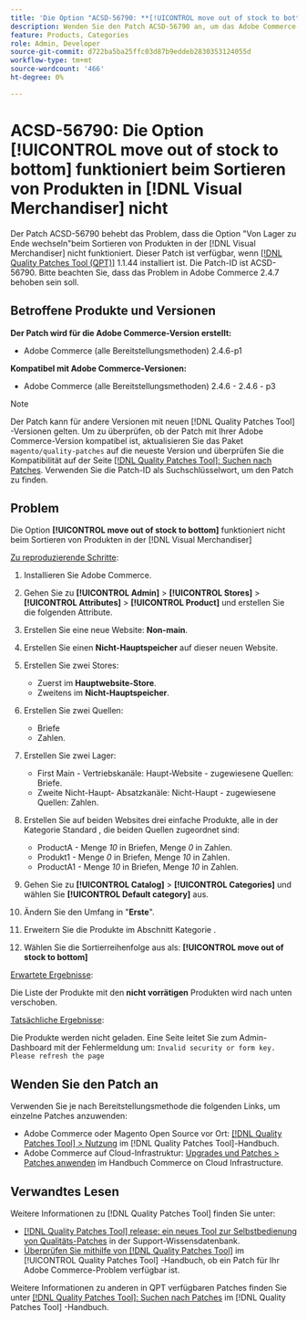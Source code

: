 ```yaml
---
title: 'Die Option "ACSD-56790: **[!UICONTROL move out of stock to bottom]*** funktioniert nicht beim Sortieren von Produkten in der  [!DNL Visual Merchandiser]"'
description: Wenden Sie den Patch ACSD-56790 an, um das Adobe Commerce-Problem zu beheben, bei dem die Option "Von Lager zu Ende wechseln"beim Sortieren von Produkten im Visual Merchandiser nicht funktioniert.
feature: Products, Categories
role: Admin, Developer
source-git-commit: d722ba5ba25ffc03d87b9eddeb2830353124055d
workflow-type: tm+mt
source-wordcount: '466'
ht-degree: 0%

---
```


# ACSD-56790: Die Option **[!UICONTROL move out of stock to bottom]** funktioniert beim Sortieren von Produkten in [!DNL Visual Merchandiser] nicht

Der Patch ACSD-56790 behebt das Problem, dass die Option &quot;Von Lager zu Ende wechseln&quot;beim Sortieren von Produkten in der [!DNL Visual Merchandiser] nicht funktioniert. Dieser Patch ist verfügbar, wenn [[!DNL Quality Patches Tool (QPT)]](https://experienceleague.adobe.com/en/docs/commerce-knowledge-base/kb/announcements/commerce-announcements/magento-quality-patches-released-new-tool-to-self-serve-quality-patches) 1.1.44 installiert ist. Die Patch-ID ist ACSD-56790. Bitte beachten Sie, dass das Problem in Adobe Commerce 2.4.7 behoben sein soll.

## Betroffene Produkte und Versionen

**Der Patch wird für die Adobe Commerce-Version erstellt:**

* Adobe Commerce (alle Bereitstellungsmethoden) 2.4.6-p1

**Kompatibel mit Adobe Commerce-Versionen:**

* Adobe Commerce (alle Bereitstellungsmethoden) 2.4.6 - 2.4.6 - p3

>[!NOTE]
>
>Der Patch kann für andere Versionen mit neuen [!DNL Quality Patches Tool] -Versionen gelten. Um zu überprüfen, ob der Patch mit Ihrer Adobe Commerce-Version kompatibel ist, aktualisieren Sie das Paket `magento/quality-patches` auf die neueste Version und überprüfen Sie die Kompatibilität auf der Seite [[!DNL Quality Patches Tool]: Suchen nach Patches](https://experienceleague.adobe.com/tools/commerce-quality-patches/index.html). Verwenden Sie die Patch-ID als Suchschlüsselwort, um den Patch zu finden.

## Problem

Die Option **[!UICONTROL move out of stock to bottom]** funktioniert nicht beim Sortieren von Produkten in der [!DNL Visual Merchandiser]

<u>Zu reproduzierende Schritte</u>:

1. Installieren Sie Adobe Commerce.
1. Gehen Sie zu **[!UICONTROL Admin]** > **[!UICONTROL Stores]** > **[!UICONTROL Attributes]** > **[!UICONTROL Product]** und erstellen Sie die folgenden Attribute.
1. Erstellen Sie eine neue Website: **Non-main**.
1. Erstellen Sie einen **Nicht-Hauptspeicher** auf dieser neuen Website.
1. Erstellen Sie zwei Stores:

   * Zuerst im **Hauptwebsite-Store**.
   * Zweitens im **Nicht-Hauptspeicher**.

1. Erstellen Sie zwei Quellen:
   * Briefe
   * Zahlen.

1. Erstellen Sie zwei Lager:
   * First Main - Vertriebskanäle: Haupt-Website - zugewiesene Quellen: Briefe.
   * Zweite Nicht-Haupt- Absatzkanäle: Nicht-Haupt - zugewiesene Quellen: Zahlen.

1. Erstellen Sie auf beiden Websites drei einfache Produkte, alle in der Kategorie Standard , die beiden Quellen zugeordnet sind:

   * ProductA - Menge *10* in Briefen, Menge *0* in Zahlen.
   * Produkt1 - Menge *0* in Briefen, Menge *10* in Zahlen.
   * ProductA1 - Menge *10* in Briefen, Menge *10* in Zahlen.

1. Gehen Sie zu **[!UICONTROL Catalog]** > **[!UICONTROL Categories]** und wählen Sie **[!UICONTROL Default category]** aus.
1. Ändern Sie den Umfang in &quot;**Erste**&quot;.
1. Erweitern Sie die Produkte im Abschnitt Kategorie .
1. Wählen Sie die Sortierreihenfolge aus als: **[!UICONTROL move out of stock to bottom]**

<u>Erwartete Ergebnisse</u>:

Die Liste der Produkte mit den **nicht vorrätigen** Produkten wird nach unten verschoben.

<u>Tatsächliche Ergebnisse</u>:

Die Produkte werden nicht geladen. Eine Seite leitet Sie zum Admin-Dashboard mit der Fehlermeldung um: `Invalid security or form key. Please refresh the page`

## Wenden Sie den Patch an

Verwenden Sie je nach Bereitstellungsmethode die folgenden Links, um einzelne Patches anzuwenden:

* Adobe Commerce oder Magento Open Source vor Ort: [[!DNL Quality Patches Tool] > Nutzung](https://experienceleague.adobe.com/docs/commerce-operations/tools/quality-patches-tool/usage.html) im [!DNL Quality Patches Tool]-Handbuch.
* Adobe Commerce auf Cloud-Infrastruktur: [Upgrades und Patches > Patches anwenden](https://experienceleague.adobe.com/docs/commerce-cloud-service/user-guide/develop/upgrade/apply-patches.html) im Handbuch Commerce on Cloud Infrastructure.

## Verwandtes Lesen

Weitere Informationen zu [!DNL Quality Patches Tool] finden Sie unter:

* [[!DNL Quality Patches Tool] release: ein neues Tool zur Selbstbedienung von Qualitäts-Patches](https://experienceleague.adobe.com/en/docs/commerce-knowledge-base/kb/announcements/commerce-announcements/magento-quality-patches-released-new-tool-to-self-serve-quality-patches) in der Support-Wissensdatenbank.
* [Überprüfen Sie mithilfe von  [!DNL Quality Patches Tool]](/help/tools/quality-patches-tool/patches-available-in-qpt/check-patch-for-magento-issue-with-magento-quality-patches.md) im [!UICONTROL Quality Patches Tool] -Handbuch, ob ein Patch für Ihr Adobe Commerce-Problem verfügbar ist.


Weitere Informationen zu anderen in QPT verfügbaren Patches finden Sie unter [[!DNL Quality Patches Tool]: Suchen nach Patches](https://experienceleague.adobe.com/tools/commerce-quality-patches/index.html) im [!DNL Quality Patches Tool] -Handbuch.
